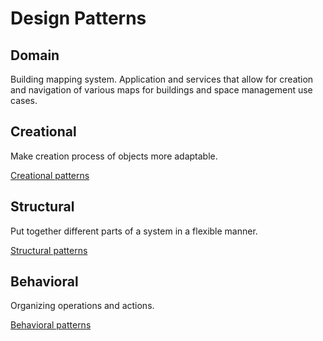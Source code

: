 # Design Patterns

## Domain
Building mapping system. Application and services that allow for creation and navigation of various maps for buildings and space management use cases.

## Creational
Make creation process of objects more adaptable.

[Creational patterns](src/main/java/com/boothby/design/patterns/creational/creational.md)

## Structural
Put together different parts of a system in a flexible manner.

[Structural patterns](src/main/java/com/boothby/design/patterns/structural/structural.md)

## Behavioral
Organizing operations and actions.

[Behavioral patterns](src/main/java/com/boothby/design/patterns/behavioral/behavioral.md)
